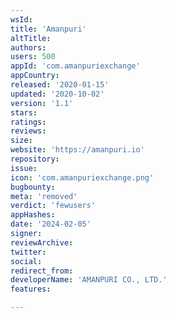 ```yaml
---
wsId: 
title: 'Amanpuri'
altTitle: 
authors: 
users: 500
appId: 'com.amanpuriexchange'
appCountry: 
released: '2020-01-15'
updated: '2020-10-02'
version: '1.1'
stars: 
ratings: 
reviews: 
size: 
website: 'https://amanpuri.io'
repository: 
issue: 
icon: 'com.amanpuriexchange.png'
bugbounty: 
meta: 'removed'
verdict: 'fewusers'
appHashes: 
date: '2024-02-05'
signer: 
reviewArchive: 
twitter: 
social: 
redirect_from: 
developerName: 'AMANPURI CO., LTD.'
features: 

---
```


